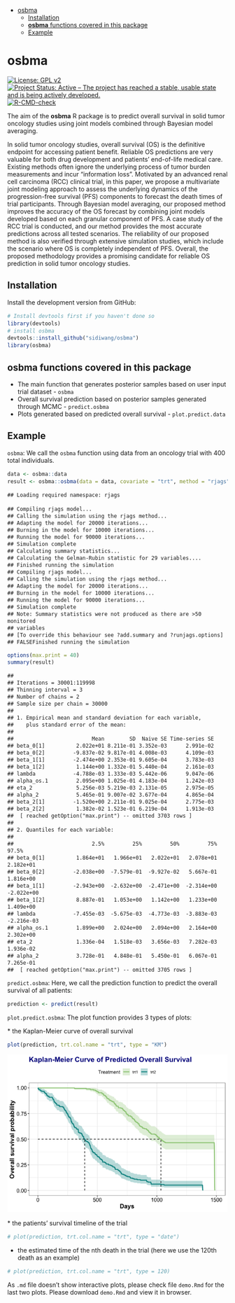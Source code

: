 
- [osbma](#osbma)
  - [Installation](#installation)
  - [**osbma** functions covered in this
    package](#osbma-functions-covered-in-this-package)
  - [Example](#example)

# osbma

<!-- badges: start -->

[![License: GPL
v2](https://img.shields.io/badge/License-GPL_v2-blue.svg)](https://www.gnu.org/licenses/old-licenses/gpl-2.0.en.html)
[![Project Status: Active – The project has reached a stable, usable
state and is being actively
developed.](https://www.repostatus.org/badges/latest/active.svg)](https://www.repostatus.org/)
[![R-CMD-check](https://github.com/sidiwang/osbma/actions/workflows/R-CMD-check.yaml/badge.svg)](https://github.com/sidiwang/osbma/actions/workflows/R-CMD-check.yaml)
<!-- badges: end -->

The aim of the **osbma** R package is to predict overall survival in
solid tumor oncology studies using joint models combined through
Bayesian model averaging.

In solid tumor oncology studies, overall survival (OS) is the definitive
endpoint for accessing patient benefit. Reliable OS predictions are very
valuable for both drug development and patients’ end-of-life medical
care. Existing methods often ignore the underlying process of tumor
burden measurements and incur “information loss”. Motivated by an
advanced renal cell carcinoma (RCC) clinical trial, in this paper, we
propose a multivariate joint modeling approach to assess the underlying
dynamics of the progression-free survival (PFS) components to forecast
the death times of trial participants. Through Bayesian model averaging,
our proposed method improves the accuracy of the OS forecast by
combining joint models developed based on each granular component of
PFS. A case study of the RCC trial is conducted, and our method provides
the most accurate predictions across all tested scenarios. The
reliability of our proposed method is also verified through extensive
simulation studies, which include the scenario where OS is completely
independent of PFS. Overall, the proposed methodology provides a
promising candidate for reliable OS prediction in solid tumor oncology
studies.

## Installation

Install the development version from GitHub:

``` r
# Install devtools first if you haven't done so
library(devtools)
# install osbma
devtools::install_github("sidiwang/osbma")
library(osbma)
```

## **osbma** functions covered in this package

- The main function that generates posterior samples based on user input
  trial dataset - `osbma`
- Overall survival prediction based on posterior samples generated
  through MCMC - `predict.osbma`
- Plots generated based on predicted overall survival -
  `plot.predict.data`

## Example

`osbma`: We call the `osbma` function using data from an oncology trial
with 400 total individuals.

``` r
data <- osbma::data
result <- osbma::osbma(data = data, covariate = "trt", method = "rjags")
```

    ## Loading required namespace: rjags

    ## Compiling rjags model...
    ## Calling the simulation using the rjags method...
    ## Adapting the model for 20000 iterations...
    ## Burning in the model for 10000 iterations...
    ## Running the model for 90000 iterations...
    ## Simulation complete
    ## Calculating summary statistics...
    ## Calculating the Gelman-Rubin statistic for 29 variables....
    ## Finished running the simulation
    ## Compiling rjags model...
    ## Calling the simulation using the rjags method...
    ## Adapting the model for 20000 iterations...
    ## Burning in the model for 10000 iterations...
    ## Running the model for 90000 iterations...
    ## Simulation complete
    ## Note: Summary statistics were not produced as there are >50 monitored
    ## variables
    ## [To override this behaviour see ?add.summary and ?runjags.options]
    ## FALSEFinished running the simulation

``` r
options(max.print = 40)
summary(result)
```

    ## 
    ## Iterations = 30001:119998
    ## Thinning interval = 3 
    ## Number of chains = 2 
    ## Sample size per chain = 30000 
    ## 
    ## 1. Empirical mean and standard deviation for each variable,
    ##    plus standard error of the mean:
    ## 
    ##                         Mean        SD  Naive SE Time-series SE
    ## beta_0[1]          2.022e+01 8.211e-01 3.352e-03      2.991e-02
    ## beta_0[2]         -9.837e-02 9.817e-01 4.008e-03      4.109e-03
    ## beta_1[1]         -2.474e+00 2.353e-01 9.605e-04      3.783e-03
    ## beta_1[2]          1.144e+00 1.332e-01 5.440e-04      2.161e-03
    ## lambda            -4.788e-03 1.333e-03 5.442e-06      9.047e-06
    ## alpha_os.1         2.095e+00 1.025e-01 4.183e-04      1.242e-03
    ## eta_2              5.256e-03 5.219e-03 2.131e-05      2.975e-05
    ## alpha_2            5.465e-01 9.007e-02 3.677e-04      4.865e-04
    ## beta_2[1]         -1.520e+00 2.211e-01 9.025e-04      2.775e-03
    ## beta_2[2]          1.382e-02 1.523e-01 6.219e-04      1.913e-03
    ##  [ reached getOption("max.print") -- omitted 3703 rows ]
    ## 
    ## 2. Quantiles for each variable:
    ## 
    ##                         2.5%         25%         50%         75%       97.5%
    ## beta_0[1]          1.864e+01   1.966e+01   2.022e+01   2.078e+01   2.182e+01
    ## beta_0[2]         -2.038e+00  -7.579e-01  -9.927e-02   5.667e-01   1.816e+00
    ## beta_1[1]         -2.943e+00  -2.632e+00  -2.471e+00  -2.314e+00  -2.022e+00
    ## beta_1[2]          8.887e-01   1.053e+00   1.142e+00   1.233e+00   1.409e+00
    ## lambda            -7.455e-03  -5.675e-03  -4.773e-03  -3.883e-03  -2.216e-03
    ## alpha_os.1         1.899e+00   2.024e+00   2.094e+00   2.164e+00   2.302e+00
    ## eta_2              1.336e-04   1.518e-03   3.656e-03   7.282e-03   1.936e-02
    ## alpha_2            3.728e-01   4.848e-01   5.450e-01   6.067e-01   7.265e-01
    ##  [ reached getOption("max.print") -- omitted 3705 rows ]

`predict.osbma`: Here, we call the prediction function to predict the
overall survival of all patients:

``` r
prediction <- predict(result)
```

`plot.predict.osbma`: The plot function provides 3 types of plots: 

\* the Kaplan-Meier curve of overall survival

``` r
plot(prediction, trt.col.name = "trt", type = "KM")
```

![](README_files/figure-gfm/unnamed-chunk-4-1.png)<!-- --> 

\* the patients’ survival timeline of the trial

``` r
# plot(prediction, trt.col.name = "trt", type = "date")
```

- the estimated time of the nth death in the trial (here we use the
  120th death as an example)

``` r
# plot(prediction, trt.col.name = "trt", type = 120)
```

As `.md` file doesn’t show interactive plots, please check file
`demo.Rmd` for the last two plots. Please download `demo.Rmd` and view
it in browser.
